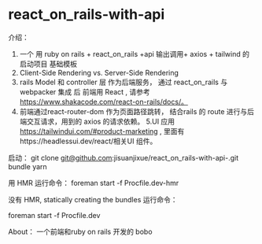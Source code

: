 # react_on_rails-with-api
介绍：
1. 一个 用 ruby on rails + react_on_rails +api 输出调用+ axios + tailwind 的启动项目 基础模板
2. Client-Side Rendering vs. Server-Side Rendering
3. rails Model 和 controller 层 作为后端服务， 通过 react_on_rails 与webpacker 集成 后 前端用 React , 请参考 https://www.shakacode.com/react-on-rails/docs/。
4. 前端通过react-router-dom 作为页面路径跳转， 结合rails 的 route 进行与后端交互请求，用到的 axios 的请求依赖。
5.UI 应用 https://tailwindui.com/#product-marketing , 里面有https://headlessui.dev/react/相关UI 组件。

启动：
git clone git@github.com:jisuanjixue/react_on_rails-with-api-.git
bundle
yarn


用 HMR 运行命令：
foreman start -f Procfile.dev-hmr

没有 HMR, statically creating the bundles 运行命令：

foreman start -f Procfile.dev


About： 
 一个前端和ruby on rails 开发的 bobo
